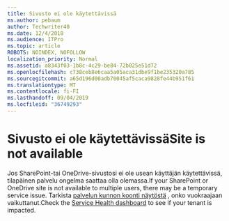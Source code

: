 ```yaml
---
title: Sivusto ei ole käytettävissä
ms.author: pebaum
author: Techwriter40
ms.date: 12/4/2018
ms.audience: ITPro
ms.topic: article
ROBOTS: NOINDEX, NOFOLLOW
localization_priority: Normal
ms.assetid: a8343f03-1b8c-4c29-be84-72b025e51d72
ms.openlocfilehash: c738ceb8e6caa5a05aca31dbe9f1be235320a785
ms.sourcegitcommit: a65d196d00adb70045af5caca9828fe44b951f61
ms.translationtype: MT
ms.contentlocale: fi-FI
ms.lasthandoff: 09/04/2019
ms.locfileid: "36749293"
---
```

# <a name="site-is-not-available"></a><span data-ttu-id="41a6b-102">Sivusto ei ole käytettävissä</span><span class="sxs-lookup"><span data-stu-id="41a6b-102">Site is not available</span></span>

<span data-ttu-id="41a6b-103">Jos SharePoint-tai OneDrive-sivustosi ei ole usean käyttäjän käytettävissä, tilapäinen palvelu ongelma saattaa olla olemassa.</span><span class="sxs-lookup"><span data-stu-id="41a6b-103">If your SharePoint or OneDrive site is not available to multiple users, there may be a temporary service issue.</span></span> <span data-ttu-id="41a6b-104">Tarkista [palvelun kunnon koonti näytöstä](https://admin.microsoft.com/AdminPortal/Home#/servicehealth) , onko vuokraajaan vaikuttanut.</span><span class="sxs-lookup"><span data-stu-id="41a6b-104">Check the [Service Health dashboard](https://admin.microsoft.com/AdminPortal/Home#/servicehealth) to see if your tenant is impacted.</span></span> 
  

